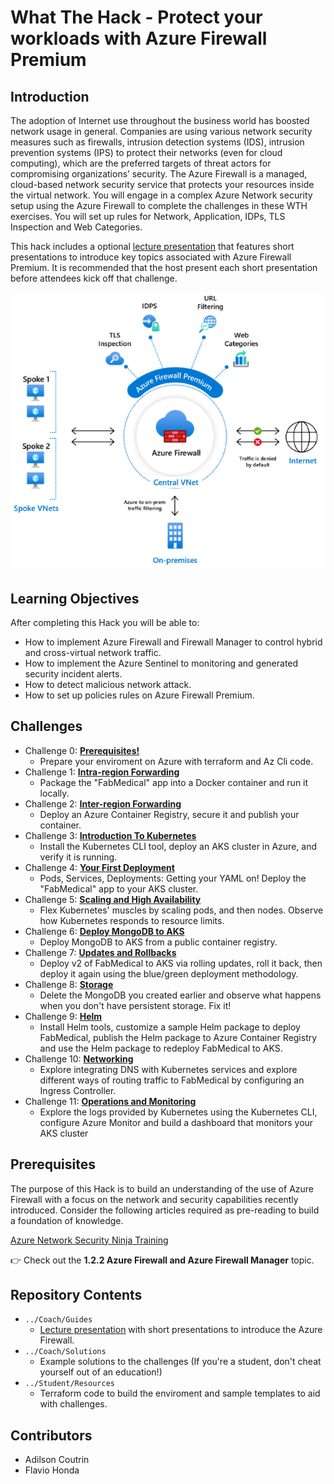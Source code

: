 # What The Hack - Protect your workloads with Azure Firewall Premium
## Introduction
The adoption of Internet use throughout the business world has boosted network usage in general. Companies are using various network security measures such as firewalls, intrusion detection systems (IDS), intrusion prevention systems (IPS) to protect their networks (even for cloud computing), which are the preferred targets of threat actors for compromising organizations’ security. The Azure Firewall is a managed, cloud-based network security service that protects your resources inside the virtual network. You will engage in a complex Azure Network security setup using the Azure Firewall to complete the challenges in these WTH exercises. You will set up rules for Network, Application, IDPs, TLS Inspection and Web Categories.

This hack includes a optional [lecture presentation](Coach/Lectures.pptx) that features short presentations to introduce key topics associated with Azure Firewall Premium. It is recommended that the host present each short presentation before attendees kick off that challenge.

![Azure Firewall](/Student/images/firewall-threat.png)

## Learning Objectives

After completing this Hack you will be able to:

- How to implement Azure Firewall and Firewall Manager to control hybrid and cross-virtual network traffic.
- How to implement the Azure Sentinel to monitoring and generated security incident alerts.
- How to detect malicious network attack.
- How to set up policies rules on Azure Firewall Premium.

## Challenges
- Challenge 0: **[Prerequisites!](Student/00-prereqs.md)**
   - Prepare your enviroment on Azure with terraform and Az Cli code.
- Challenge 1: **[Intra-region Forwarding](Student/01-intra-forwarding.md)**
   - Package the "FabMedical" app into a Docker container and run it locally.
- Challenge 2: **[Inter-region Forwarding](Student/02-acr.md)**
   - Deploy an Azure Container Registry, secure it and publish your container.
- Challenge 3: **[Introduction To Kubernetes](Student/03-k8sintro.md)**
   - Install the Kubernetes CLI tool, deploy an AKS cluster in Azure, and verify it is running.
- Challenge 4: **[Your First Deployment](Student/04-k8sdeployment.md)**
   - Pods, Services, Deployments: Getting your YAML on! Deploy the "FabMedical" app to your AKS cluster. 
- Challenge 5: **[Scaling and High Availability](Student/05-scaling.md)**
   - Flex Kubernetes' muscles by scaling pods, and then nodes. Observe how Kubernetes responds to resource limits.
- Challenge 6: **[Deploy MongoDB to AKS](Student/06-deploymongo.md)**
   - Deploy MongoDB to AKS from a public container registry.
- Challenge 7: **[Updates and Rollbacks](Student/07-updaterollback.md)**
   - Deploy v2 of FabMedical to AKS via rolling updates, roll it back, then deploy it again using the blue/green deployment methodology.
- Challenge 8: **[Storage](Student/08-storage.md)**
   - Delete the MongoDB you created earlier and observe what happens when you don't have persistent storage. Fix it!
- Challenge 9: **[Helm](Student/09-helm.md)**
   - Install Helm tools, customize a sample Helm package to deploy FabMedical, publish the Helm package to Azure Container Registry and use the Helm package to redeploy FabMedical to AKS.
- Challenge 10: **[Networking](Student/10-networking.md)**
   - Explore integrating DNS with Kubernetes services and explore different ways of routing traffic to FabMedical by configuring an Ingress Controller.
- Challenge 11: **[Operations and Monitoring](Student/11-opsmonitoring.md)**
   - Explore the logs provided by Kubernetes using the Kubernetes CLI, configure Azure Monitor and build a dashboard that monitors your AKS cluster
   
## Prerequisites

The purpose of this Hack is to build an understanding of the use of Azure Firewall with a focus on the network and security capabilities recently introduced. Consider the following articles required as pre-reading to build a foundation of knowledge.

[Azure Network Security Ninja Training ](https://techcommunity.microsoft.com/t5/azure-network-security/azure-network-security-ninja-training/ba-p/2356101)</br>

:point_right: Check out the **1.2.2 Azure Firewall and Azure Firewall Manager** topic.


## Repository Contents
- `../Coach/Guides`
  - [Lecture presentation](Coach/Lectures.pptx) with short presentations to introduce the Azure Firewall.
- `../Coach/Solutions`
   - Example solutions to the challenges (If you're a student, don't cheat yourself out of an education!)
- `../Student/Resources`
   - Terraform code to build the enviroment and sample templates to aid with challenges.

## Contributors
- Adilson Coutrin
- Flavio Honda

